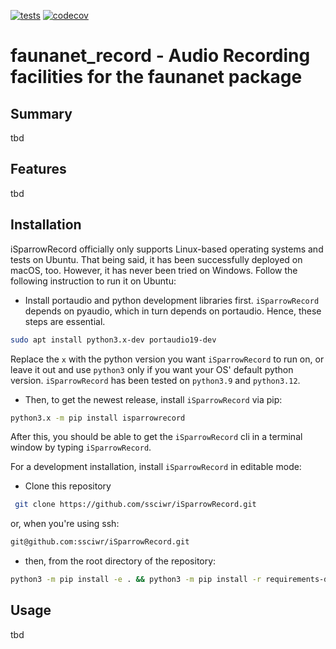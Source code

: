 [![tests](https://github.com/ssciwr/iSparrowRecord/actions/workflows/main.yml/badge.svg?event=push)](https://github.com/ssciwr/iSparrowRecord/actions/workflows/main.yml)
[![codecov](https://codecov.io/gh/ssciwr/iSparrowRecord/graph/badge.svg?token=FwyE0PNiOk)](https://codecov.io/gh/ssciwr/iSparrowRecord)
# faunanet_record - Audio Recording facilities for the faunanet package

## Summary 
tbd

## Features 
tbd 

## Installation
iSparrowRecord officially only supports Linux-based operating systems and tests on Ubuntu. That being said, it has been successfully deployed on macOS, too. However, it has never been tried on Windows. Follow the following instruction to run it on Ubuntu: 

- Install portaudio and python development libraries first. `iSparrowRecord` depends on pyaudio, which in turn depends on portaudio. Hence, these steps are essential. 
```bash 
sudo apt install python3.x-dev portaudio19-dev
```
Replace the `x` with the python version you want `iSparrowRecord` to run on, or leave it out and use `python3` only if you want your OS' default python version. `iSparrowRecord` has been tested on `python3.9` and `python3.12`.

- Then, to get the newest release, install `iSparrowRecord` via pip: 
```bash 
python3.x -m pip install isparrowrecord
```
After this, you should be able to get the `iSparrowRecord` cli in a terminal window by typing `iSparrowRecord`. 

For a development installation, install `iSparrowRecord` in editable mode: 

- Clone this repository
```bash
 git clone https://github.com/ssciwr/iSparrowRecord.git 
```
or, when you're using ssh: 
```bash
git@github.com:ssciwr/iSparrowRecord.git
```

- then, from the root directory of the repository: 
```bash 
python3 -m pip install -e . && python3 -m pip install -r requirements-dev.txt
```

## Usage
tbd